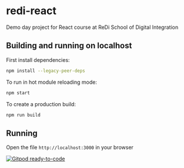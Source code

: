 # redi-react
Demo day project for React course at ReDi School of Digital Integration

## Building and running on localhost

First install dependencies:

```sh
npm install --legacy-peer-deps
```

To run in hot module reloading mode:

```sh
npm start
```

To create a production build:

```sh
npm run build
```

## Running

Open the file `http://localhost:3000` in your browser


[![Gitpod ready-to-code](https://img.shields.io/badge/Gitpod-ready--to--code-blue?logo=gitpod)](https://gitpod.io/#https://github.com/sevtapim/redi-react)
